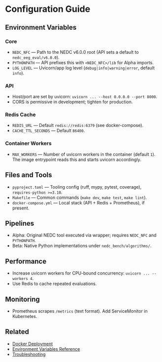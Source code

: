 # Configuration Guide

## Environment Variables

### Core

- `NEDC_NFC` — Path to the NEDC v6.0.0 root (API sets a default to `nedc_eeg_eval/v6.0.0`).
- `PYTHONPATH` — API prefixes this with `<NEDC_NFC>/lib` for Alpha imports.
- `LOG_LEVEL` — Uvicorn/app log level (`debug|info|warning|error`, default `info`).

### API

- Host/port are set by uvicorn: `uvicorn ... --host 0.0.0.0 --port 8000`.
- CORS is permissive in development; tighten for production.

### Redis Cache

- `REDIS_URL` — Default `redis://redis:6379` (see docker-compose).
- `CACHE_TTL_SECONDS` — Default `86400`.

### Container Workers

- `MAX_WORKERS` — Number of uvicorn workers in the container (default `1`). The image entrypoint reads this and starts uvicorn accordingly.

## Files and Tools

- `pyproject.toml` — Tooling config (ruff, mypy, pytest, coverage), `requires-python >=3.10`.
- `Makefile` — Common commands (`make dev`, `make test`, `make lint`).
- `docker-compose.yml` — Local stack (API + Redis + Prometheus), if present.

## Pipelines

- Alpha: Original NEDC tool executed via wrapper; requires `NEDC_NFC` and `PYTHONPATH`.
- Beta: Native Python implementations under `nedc_bench/algorithms/`.

## Performance

- Increase uvicorn workers for CPU-bound concurrency: `uvicorn ... --workers 4`.
- Use Redis to cache repeated evaluations.

## Monitoring

- Prometheus scrapes `/metrics` (text format). Add ServiceMonitor in Kubernetes.

## Related

- [Docker Deployment](docker.md)
- [Environment Variables Reference](../reference/configuration.md)
- [Troubleshooting](troubleshooting.md)
